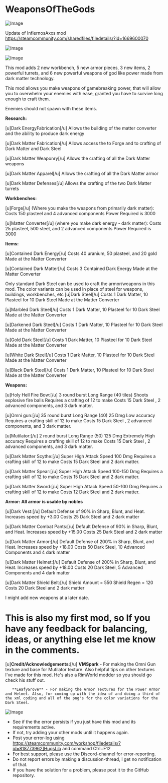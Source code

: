 # WeaponsOfTheGods

![Image](https://i.imgur.com/buuPQel.png)

Update of InfiernosAxxs mod
https://steamcommunity.com/sharedfiles/filedetails/?id=1669600070

![Image](https://i.imgur.com/pufA0kM.png)

	
![Image](https://i.imgur.com/Z4GOv8H.png)

This mod adds 2 new workbench, 5 new armor pieces, 3 new items, 2 powerful turrets, and 6 new powerful weapons of god like power made from dark matter technology. 

This mod allows you make weapons of gamebreaking power, that will allow you to overwhelm your enemies with ease, granted you have to survive long enough to craft them.

Enemies should not spawn with these items.

**Research:**

[u]Dark EnergyFabrication[/u] Allows the building of the matter converter and the ability to produce dark energy

[u]Dark Matter Fabrication[/u]  Allows access the to Forge and to crafting of Dark Matter and Dark Steel

[u]Dark Matter Weaponry[/u] Allows the crafting of all the Dark Matter weapons

[u]Dark Matter Apparel[/u] Allows the crafting of all the Dark Matter armor

[u]Dark Matter Defenses[/u] Allows the crafting of the two Dark Matter turrets

**Workbenches:**

[u]Forge[/u] (Where you make the weapons from primarily dark matter):
 Costs 150 plasteel and 4 advanced components
 Power Required is 3000

[u]Matter Converter[/u] (where you make dark energy - dark matter):
 Costs 25 plasteel, 500 steel, and 2 advanced components
 Power Required is 3000

**Items:**

[u]Contained Dark Energy[/u] 
 Costs 40 uranium, 50 plasteel, and 20 gold
 Made at the Matter Converter

[u]Contained Dark Matter[/u] 
 Costs 3 Contained Dark Energy
 Made at the Matter Converter

Only standard Dark Steel can be used to craft the armor/weapons in this mod. The color variants can be used in place of steel for weapons, buildings, workbenches, etc
[u]Dark Steel[/u] 
Costs 1 Dark Matter, 10 Plasteel for 10 Dark Steel
Made at the Matter Converter

[u]Marbled Dark Steel[/u] 
Costs 1 Dark Matter, 10 Plasteel for 10 Dark Steel
Made at the Matter Converter

[u]Darkened Dark Steel[/u] 
Costs 1 Dark Matter, 10 Plasteel for 10 Dark Steel
Made at the Matter Converter

[u]Gold Dark Steel[/u] 
Costs 1 Dark Matter, 10 Plasteel for 10 Dark Steel
Made at the Matter Converter

[u]White Dark Steel[/u] 
Costs 1 Dark Matter, 10 Plasteel for 10 Dark Steel
Made at the Matter Converter

[u]Black Dark Steel[/u] 
Costs 1 Dark Matter, 10 Plasteel for 10 Dark Steel
Made at the Matter Converter

**Weapons:**

[u]Holy Hell Fire Bow:[/u]
 3 round burst
 Long Range (40 tiles)
 Shoots explosive fire balls
 Requires a crafting of 12 to make
 Costs 15 Dark Steel , 2 advanced components, and 3 dark matter.
 
[u]Omni gun:[/u]
 35 round burst
 Long Range (40)
 25 Dmg
 Low accuracy
 Requires a crafting skill of 12 to make
 Costs 15 Dark Steel , 2 advanced components, and 3 dark matter.

[u]Mutilator:[/u]
 2 round burst
 Long Range (50)
 125 Dmg
 Extremely High accuracy
 Requires a crafting skill of 12 to make
 Costs 15 Dark Steel , 2 advanced components, and 3 dark matter.

[u]Dark Matter Scythe:[/u]
 Super High Attack Speed
 100 Dmg
  Requires a crafting skill of 12 to make
 Costs 15 Dark Steel and 2 dark matter.

[u]Dark Matter Spear:[/u]
 Super High Attack Speed
 100-150 Dmg
  Requires a crafting skill of 12 to make
 Costs 15 Dark Steel and 2 dark matter.

[u]Dark Matter Sword:[/u]
 Super High Attack Speed
 50-100 Dmg
  Requires a crafting skill of 12 to make
 Costs 12 Dark Steel and 2 dark matter.

**Armor: All armor is usable by nobles**

[u]Dark Vest:[/u]
 Default Defense of 90% in Sharp, Blunt, and Heat.
 Increases speed by +3.00
 Costs 25 Dark Steel and 2 dark matter

[u]Dark Matter Combat Pants:[/u]
 Default Defense of 90% in Sharp, Blunt, and Heat.
 Increases speed by +15.00
 Costs 25 Dark Steel and 2 dark matter

[u]Dark Matter Armor:[/u]
 Default Defense of 200% in Sharp, Blunt, and Heat.
 Increases speed by +18.00
 Costs 50 Dark Steel, 10 Advanced Components and 4 dark matter

[u]Dark Matter Helmet:[/u]
 Default Defense of 200% in Sharp, Blunt, and Heat.
 Increases speed by +18.00
 Costs 20 Dark Steel, 5 Advanced Components and 4 dark matter


[u]Dark Matter Shield Belt:[/u]
 Shield Amount = 550
 Shield Regen = 120
 Costs 20 Dark Steel and 2 dark matter

I might add new weapons at a later date.

# This is also my first mod, so If you have any feedback for balancing, ideas, or anything else let me know in the comments.


[u]**Credit/Acknowledgements:**[/u]
       **VMSpark** - For making the Omni Gun texture and base for Mutilator texture. Also helpful tips on other  textures I've made for this mod. He's also a RimWorld modder so you should go check his stuff out.

       **LeafyGrove** - For making the Armor Textures for the Power Armor and Helmet. Also, for coming up with the idea of and doing a third of the xml coding and all of the png's for the color variations for the Dark Steel.

![Image](https://i.imgur.com/PwoNOj4.png)



-  See if the the error persists if you just have this mod and its requirements active.
-  If not, try adding your other mods until it happens again.
-  Post your error-log using https://steamcommunity.com/workshop/filedetails/?id=818773962]HugsLib and command Ctrl+F12
-  For best support, please use the Discord-channel for error-reporting.
-  Do not report errors by making a discussion-thread, I get no notification of that.
-  If you have the solution for a problem, please post it to the GitHub repository.


